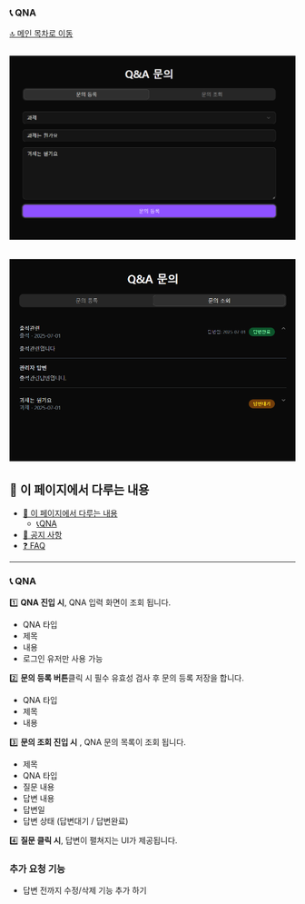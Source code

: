 ### 📞 QNA

[🔝 메인 목차로 이동](../../README.md)

## ![../../Settings/image/QNA질문.PNG](../../Settings/image/QNA질문.PNG)

## ![../../Settings/image/QNA목록.PNG](../../Settings/image/QNA목록.PNG)

## 🧭 이 페이지에서 다루는 내용

- [🧭 이 페이지에서 다루는 내용](#-이-페이지에서-다루는-내용)
  - [📞QNA](#-qna)
- [📢 공지 사항](./notice.md)
- [❓ FAQ](./faq.md)

---

### 📞 QNA

1️⃣ **QNA 진입 시**, QNA 입력 화면이 조회 됩니다.

- QNA 타입
- 제목
- 내용
- 로그인 유저만 사용 가능

2️⃣ **문의 등록 버튼**클릭 시 필수 유효성 검사 후 문의 등록 저장을 합니다.

- QNA 타입
- 제목
- 내용

3️⃣ **문의 조회 진입 시** , QNA 문의 목록이 조회 됩니다.

- 제목
- QNA 타입
- 질문 내용
- 답변 내용
- 답변일
- 답변 상태 (답변대기 / 답변완료)

4️⃣ **질문 클릭 시**, 답변이 펼쳐지는 UI가 제공됩니다.

### 추가 요청 기능

- 답변 전까지 수정/삭제 기능 추가 하기
